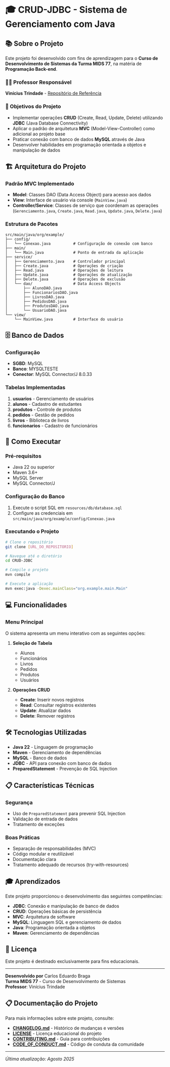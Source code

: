 # 🎓 CRUD-JDBC - Sistema de Gerenciamento com Java

## 📚 Sobre o Projeto

Este projeto foi desenvolvido com fins de aprendizagem para o **Curso de Desenvolvimento de Sistemas da Turma MIDS 77**, na matéria de **Programação Back-end**. 

### 👨‍🏫 Professor Responsável
**Vinícius Trindade** - [Repositório de Referência](https://github.com/viiniciustrindade/java-jdbc.git)

### 🎯 Objetivos do Projeto
- Implementar operações **CRUD** (Create, Read, Update, Delete) utilizando **JDBC** (Java Database Connectivity)
- Aplicar o padrão de arquitetura **MVC** (Model-View-Controller) como adicional ao projeto base
- Praticar conexão com banco de dados **MySQL** através de Java
- Desenvolver habilidades em programação orientada a objetos e manipulação de dados

## 🏗️ Arquitetura do Projeto

### Padrão MVC Implementado
- **Model**: Classes DAO (Data Access Object) para acesso aos dados
- **View**: Interface de usuário via console (`MainView.java`)
- **Controller/Service**: Classes de serviço que coordenam as operações (`Gerenciamento.java`, `Create.java`, `Read.java`, `Update.java`, `Delete.java`)

### Estrutura de Pacotes
```
src/main/java/org/example/
├── config/
│   └── Conexao.java          # Configuração de conexão com banco
├── main/
│   └── Main.java             # Ponto de entrada da aplicação
├── service/
│   ├── Gerenciamento.java    # Controlador principal
│   ├── Create.java           # Operações de criação
│   ├── Read.java             # Operações de leitura
│   ├── Update.java           # Operações de atualização
│   ├── Delete.java           # Operações de exclusão
│   └── dao/                  # Data Access Objects
│       ├── AlunoDAO.java
│       ├── FuncionariosDAO.java
│       ├── LivrosDAO.java
│       ├── PedidosDAO.java
│       ├── ProdutosDAO.java
│       └── UsuarioDAO.java
└── view/
    └── MainView.java         # Interface do usuário
```

## 🗄️ Banco de Dados

### Configuração
- **SGBD**: MySQL
- **Banco**: MYSQLTESTE
- **Conector**: MySQL Connector/J 8.0.33

### Tabelas Implementadas
1. **usuarios** - Gerenciamento de usuários
2. **alunos** - Cadastro de estudantes
3. **produtos** - Controle de produtos
4. **pedidos** - Gestão de pedidos
5. **livros** - Biblioteca de livros
6. **funcionarios** - Cadastro de funcionários

## 🚀 Como Executar

### Pré-requisitos
- Java 22 ou superior
- Maven 3.6+
- MySQL Server
- MySQL Connector/J

### Configuração do Banco
1. Execute o script SQL em `resources/db/database.sql`
2. Configure as credenciais em `src/main/java/org/example/config/Conexao.java`

### Executando o Projeto
```bash
# Clone o repositório
git clone [URL_DO_REPOSITORIO]

# Navegue até o diretório
cd CRUD-JDBC

# Compile o projeto
mvn compile

# Execute a aplicação
mvn exec:java -Dexec.mainClass="org.example.main.Main"
```

## 💻 Funcionalidades

### Menu Principal
O sistema apresenta um menu interativo com as seguintes opções:

1. **Seleção de Tabela**
   - Alunos
   - Funcionários
   - Livros
   - Pedidos
   - Produtos
   - Usuários

2. **Operações CRUD**
   - **Create**: Inserir novos registros
   - **Read**: Consultar registros existentes
   - **Update**: Atualizar dados
   - **Delete**: Remover registros

## 🛠️ Tecnologias Utilizadas

- **Java 22** - Linguagem de programação
- **Maven** - Gerenciamento de dependências
- **MySQL** - Banco de dados
- **JDBC** - API para conexão com banco de dados
- **PreparedStatement** - Prevenção de SQL Injection

## 📋 Características Técnicas

### Segurança
- Uso de `PreparedStatement` para prevenir SQL Injection
- Validação de entrada de dados
- Tratamento de exceções

### Boas Práticas
- Separação de responsabilidades (MVC)
- Código modular e reutilizável
- Documentação clara
- Tratamento adequado de recursos (try-with-resources)

## 🎓 Aprendizados

Este projeto proporcionou o desenvolvimento das seguintes competências:

- **JDBC**: Conexão e manipulação de banco de dados
- **CRUD**: Operações básicas de persistência
- **MVC**: Arquitetura de software
- **MySQL**: Linguagem SQL e gerenciamento de dados
- **Java**: Programação orientada a objetos
- **Maven**: Gerenciamento de dependências

## 📝 Licença

Este projeto é destinado exclusivamente para fins educacionais.

---

**Desenvolvido por** Carlos Eduardo Braga  
**Turma MIDS 77** - Curso de Desenvolvimento de Sistemas  
**Professor**: Vinícius Trindade

## 📋 Documentação do Projeto

Para mais informações sobre este projeto, consulte:

- **[CHANGELOG.md](CHANGELOG.md)** - Histórico de mudanças e versões
- **[LICENSE](LICENSE)** - Licença educacional do projeto
- **[CONTRIBUTING.md](CONTRIBUTING.md)** - Guia para contribuições
- **[CODE_OF_CONDUCT.md](CODE_OF_CONDUCT.md)** - Código de conduta da comunidade

---

*Última atualização: Agosto 2025*